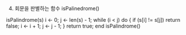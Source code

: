 4. 회문을 판별하는 함수 isPalinedrome()

isPalindrome(s) 
    i <- 0;
    j <- len(s) - 1;
    while (i < j) do {
        if (s[i] != s[j]) 
            return false;
        i <- i + 1;
        j <- j - 1;
    } 
    return true;
end isPalindrome()